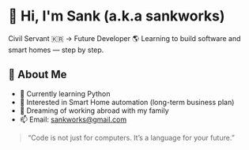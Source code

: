 # 👋 Hi, I'm Sank (a.k.a sankworks)

Civil Servant 🇰🇷 → Future Developer 🌎
Learning to build software and smart homes — step by step.

## 🧭 About Me
- 📘 Currently learning Python
- 🏡 Interested in Smart Home automation (long-term business plan)
- 💬 Dreaming of working abroad with my family
- 📫 Email: sankworks@gmail.com

> “Code is not just for computers. It’s a language for your future.”
